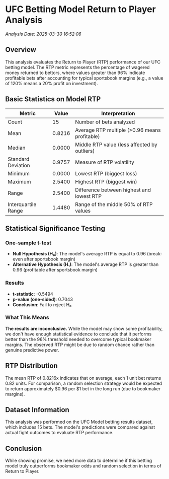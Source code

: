 # UFC Betting Model Return to Player Analysis

*Analysis Date: 2025-03-30 16:52:06*

## Overview
This analysis evaluates the Return to Player (RTP) performance of our UFC betting model. The RTP metric represents the percentage of wagered money returned to bettors, where values greater than 96% indicate profitable bets after accounting for typical sportsbook margins (e.g., a value of 120% means a 20% profit on investment).

## Basic Statistics on Model RTP

| Metric | Value | Interpretation |
|--------|-------|----------------|
| Count | 15 | Number of bets analyzed |
| Mean | 0.8216 | Average RTP multiple (>0.96 means profitable) |
| Median | 0.0000 | Middle RTP value (less affected by outliers) |
| Standard Deviation | 0.9757 | Measure of RTP volatility |
| Minimum | 0.0000 | Lowest RTP (biggest loss) |
| Maximum | 2.5400 | Highest RTP (biggest win) |
| Range | 2.5400 | Difference between highest and lowest RTP |
| Interquartile Range | 1.4480 | Range of the middle 50% of RTP values |

## Statistical Significance Testing

### One-sample t-test
- **Null Hypothesis (H₀)**: The model's average RTP is equal to 0.96 (break-even after sportsbook margin)
- **Alternative Hypothesis (H₁)**: The model's average RTP is greater than 0.96 (profitable after sportsbook margin)

### Results
- **t-statistic**: -0.5494
- **p-value (one-sided)**: 0.7043
- **Conclusion**: Fail to reject H₀

### What This Means
**The results are inconclusive.** While the model may show some profitability, we don't have enough statistical evidence to conclude that it performs better than the 96% threshold needed to overcome typical bookmaker margins. The observed RTP might be due to random chance rather than genuine predictive power.

## RTP Distribution
The mean RTP of 0.8216x indicates that on average, each 1 unit bet returns 0.82 units. For comparison, a random selection strategy would be expected to return approximately $0.96 per $1 bet in the long run (due to bookmaker margins).

## Dataset Information
This analysis was performed on the UFC Model betting results dataset, which includes 15 bets. The model's predictions were compared against actual fight outcomes to evaluate RTP performance.

## Conclusion
While showing promise, we need more data to determine if this betting model truly outperforms bookmaker odds and random selection in terms of Return to Player.